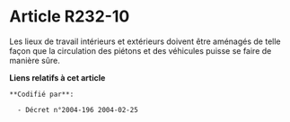 # Article R232-10

Les lieux de travail intérieurs et extérieurs doivent être aménagés de telle façon que la circulation des piétons et des
véhicules puisse se faire de manière sûre.

**Liens relatifs à cet article**

	**Codifié par**:

	  - Décret n°2004-196 2004-02-25

